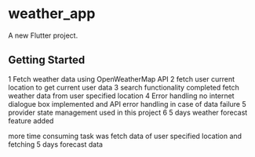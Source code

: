 # weather_app

A new Flutter project.

## Getting Started

1 Fetch weather data using OpenWeatherMap API
2 fetch user current location to get current user data
3 search functionality completed fetch weather data from user specified location
4 Error handling no internet dialogue box implemented and API error handling in case of data failure
5 provider state management used in this project
6 5 days weather forecast feature added

more time consuming task was fetch data of user specified location and fetching 5 days forecast data 